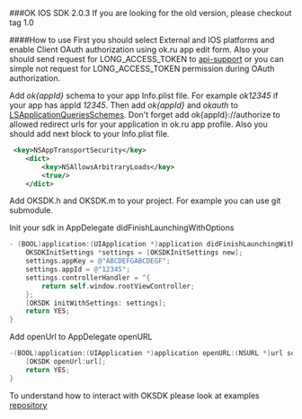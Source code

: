 ###OK IOS SDK 2.0.3
If you are looking for the old version, please checkout tag 1.0

####How to use
First you should select External and IOS platforms and enable Client OAuth authorization using ok.ru app edit form. 
Also your should send request for LONG_ACCESS_TOKEN to [api-support](mailto:api-support@ok.ru) or you can simple not request for LONG_ACCESS_TOKEN permission during OAuth authorization.

Add *ok{appId}* schema to your app Info.plist file. For example *ok12345* if your app has appId *12345*. Then add *ok{appId}* and *okauth* to [LSApplicationQueriesSchemes](https://developer.apple.com/library/mac/documentation/General/Reference/InfoPlistKeyReference/Articles/LaunchServicesKeys.html#//apple_ref/doc/uid/TP40009250-SW14).
Don't forget add ok{appId}://authorize to allowed redirect urls for your application in ok.ru app profile. Also you should add next block to your Info.plist file.
```xml
 <key>NSAppTransportSecurity</key>
    <dict>
        <key>NSAllowsArbitraryLoads</key>
        <true/>
    </dict>
```

Add OKSDK.h and OKSDK.m to your project. For example you can use git submodule.

Init your sdk in AppDelegate didFinishLaunchingWithOptions
```objective-c
- (BOOL)application:(UIApplication *)application didFinishLaunchingWithOptions:(NSDictionary *)launchOptions {
    OKSDKInitSettings *settings = [OKSDKInitSettings new];
    settings.appKey = @"ABCDEFGABCDEGF";
    settings.appId = @"12345";
    settings.controllerHandler = ^{
        return self.window.rootViewController;
    };
    [OKSDK initWithSettings: settings];
    return YES;
}
```

Add openUrl to AppDelegate openURL
```objective-c
-(BOOL)application:(UIApplication *)application openURL:(NSURL *)url sourceApplication:(NSString *)sourceApplication annotation:(id)annotation {
    [OKSDK openUrl:url];
    return YES;
}
```

To understand how to interact with OKSDK please look at examples  [repository](https://github.com/apiok/ok-ios-sdk-examples)



